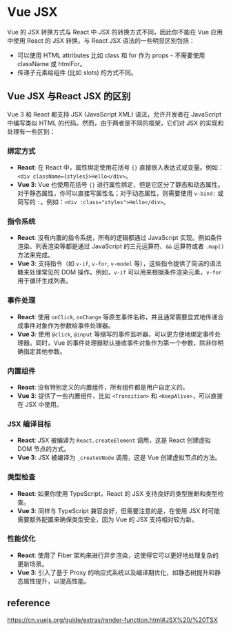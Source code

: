 # Vue JSX
Vue 的 JSX 转换方式与 React 中 JSX 的转换方式不同，因此你不能在 Vue 应用中使用 React 的 JSX 转换。与 React JSX 语法的一些明显区别包括：
- 可以使用 HTML attributes 比如 class 和 for 作为 props - 不需要使用 className 或 htmlFor。
- 传递子元素给组件 (比如 slots) 的方式不同。


## Vue JSX 与React JSX 的区别
Vue 3 和 React 都支持 JSX (JavaScript XML) 语法，允许开发者在 JavaScript 中编写类似 HTML 的代码。然而，由于两者是不同的框架，它们对 JSX 的实现和处理有一些区别：

### 绑定方式

- **React**: 在 React 中，属性绑定使用花括号 `{}` 直接嵌入表达式或变量。例如：`<div className={styles}>Hello</div>`。
- **Vue 3**: Vue 也使用花括号 `{}` 进行属性绑定，但是它区分了静态和动态属性。对于静态属性，你可以直接写属性名；对于动态属性，则需要使用 `v-bind:` 或简写的 `:`。例如：`<div :class="styles">Hello</div>`。

### 指令系统

- **React**: 没有内置的指令系统，所有的逻辑都通过 JavaScript 实现。例如条件渲染、列表渲染等都是通过 JavaScript 的三元运算符、`&&` 运算符或者 `.map()` 方法来完成。
- **Vue 3**: 支持指令（如 `v-if`, `v-for`, `v-model` 等），这些指令提供了简洁的语法糖来处理常见的 DOM 操作。例如，`v-if` 可以用来根据条件渲染元素，`v-for` 用于循环生成列表。

### 事件处理

- **React**: 使用 `onClick`, `onChange` 等原生事件名称，并且通常需要显式地传递合成事件对象作为参数给事件处理器。
- **Vue 3**: 使用 `@click`, `@input` 等缩写的事件监听器，可以更方便地绑定事件处理器。同时，Vue 的事件处理器默认接收事件对象作为第一个参数，除非你明确指定其他参数。

### 内置组件

- **React**: 没有特别定义的内置组件，所有组件都是用户自定义的。
- **Vue 3**: 提供了一些内置组件，比如 `<Transition>` 和 `<KeepAlive>`，可以直接在 JSX 中使用。

### JSX 编译目标

- **React**: JSX 被编译为 `React.createElement` 调用，这是 React 创建虚拟 DOM 节点的方式。
- **Vue 3**: JSX 被编译为 `_createVNode` 调用，这是 Vue 创建虚拟节点的方法。

### 类型检查

- **React**: 如果你使用 TypeScript，React 的 JSX 支持良好的类型推断和类型检查。
- **Vue 3**: 同样与 TypeScript 兼容良好，但需要注意的是，在使用 JSX 时可能需要额外配置来确保类型安全，因为 Vue 的 JSX 支持相对较为新。

### 性能优化

- **React**: 使用了 Fiber 架构来进行异步渲染，这使得它可以更好地处理复杂的更新场景。
- **Vue 3**: 引入了基于 Proxy 的响应式系统以及编译期优化，如静态树提升和静态属性提升，以提高性能。


## reference
https://cn.vuejs.org/guide/extras/render-function.html#JSX%20/%20TSX